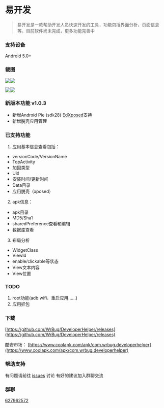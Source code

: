 # 易开发

> 易开发是一款帮助开发人员快速开发的工具，功能包括界面分析，页面信息等。目前软件尚未完成，更多功能完善中

### 支持设备

Android 5.0+

### 截图

![](https://i.loli.net/2018/12/26/5c23070b18e43.png)![](https://i.loli.net/2018/12/26/5c23070c02a3a.png)

![](https://i.loli.net/2018/12/26/5c23070cda923.png)![](https://i.loli.net/2018/12/26/5c23070d9bd25.png)



### 新版本功能 v1.0.3

* 新增Android Pie (sdk28) [EdXposed](https://github.com/solohsu/EdXposed)支持
* 新增脱壳应用管理

### 已支持功能

1. 应用基本信息查看包括：
 * versionCode/VersionName
 * TopActivity
 * 加固类型
 * Uid
 * 安装时间/更新时间
 * Data目录
 * 应用脱壳（xposed）
2.  apk信息：
 * apk目录
 * MD5/Sha1
 * sharedPreference查看和编辑
 * 数据库查看
3.  布局分析
 * WidgetClass
 * ViewId
 * enable/clickable等状态
 * View文本内容
 * View位置

### TODO

1. root功能(adb wifi、重启应用……)
2. 应用抓包
    
### 下载

[https://github.com/WrBug/DeveloperHelper/releases](https://github.com/WrBug/DeveloperHelper/releases)

酷安市场：
[https://www.coolapk.com/apk/com.wrbug.developerhelper](https://www.coolapk.com/apk/com.wrbug.developerhelper)

### 帮助支持

有问题请前往 [issues](https://github.com/WrBug/DeveloperHelper/issues) 讨论
有好的建议加入群聊交流

### 群聊

[627962572](https://jq.qq.com/?_wv=1027&k=5ulUikj)

